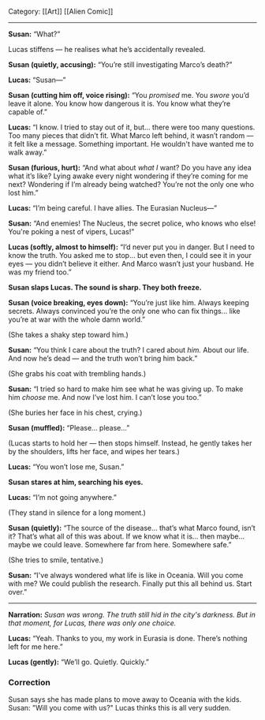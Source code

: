 Category: [[Art]] [[Alien Comic]]
___
**Susan:** “What?”

Lucas stiffens — he realises what he’s accidentally revealed.

**Susan (quietly, accusing):** “You’re still investigating Marco’s death?”

**Lucas:** “Susan—”

**Susan (cutting him off, voice rising):** “You _promised_ me. You _swore_ you’d leave it alone. You know how dangerous it is. You know what they’re capable of.”

**Lucas:** “I know. I tried to stay out of it, but... there were too many questions. Too many pieces that didn’t fit. What Marco left behind, it wasn’t random — it felt like a message. Something important. He wouldn't have wanted me to walk away.”

**Susan (furious, hurt):** “And what about _what I_ want? Do you have any idea what it’s like? Lying awake every night wondering if they’re coming for me next? Wondering if I’m already being watched? You’re not the only one who lost him.”

**Lucas:** “I’m being careful. I have allies. The Eurasian Nucleus—”

**Susan:** “And enemies! The Nucleus, the secret police, who knows who else! You're poking a nest of vipers, Lucas!”

**Lucas (softly, almost to himself):** “I’d never put you in danger. But I need to know the truth. You asked me to stop... but even then, I could see it in your eyes — you didn’t believe it either. And Marco wasn’t just your husband. He was my friend too.”

**Susan slaps Lucas. The sound is sharp. They both freeze.**

**Susan (voice breaking, eyes down):** “You’re just like him. Always keeping secrets. Always convinced you’re the only one who can fix things... like you’re at war with the whole damn world.”

(She takes a shaky step toward him.)

**Susan:** “You think I care about the truth? I cared about _him._ About our life. And now he’s dead — and the truth won’t bring him back.”

(She grabs his coat with trembling hands.)

**Susan:** “I tried so hard to make him see what he was giving up. To make him _choose_ me. And now I’ve lost him. I can’t lose you too.”

(She buries her face in his chest, crying.)

**Susan (muffled):** “Please... please...”

(Lucas starts to hold her — then stops himself. Instead, he gently takes her by the shoulders, lifts her face, and wipes her tears.)

**Lucas:** “You won’t lose me, Susan.”

**Susan stares at him, searching his eyes.**

**Lucas:** “I’m not going anywhere.”

(They stand in silence for a long moment.)

**Susan (quietly):** “The source of the disease… that’s what Marco found, isn’t it? That’s what all of this was about. If we know what it is... then maybe... maybe we could leave. Somewhere far from here. Somewhere safe.”

(She tries to smile, tentative.)

**Susan:** “I've always wondered what life is like in Oceania. Will you come with me? We could publish the research. Finally put this all behind us. Start over.”

---

**Narration:** _Susan was wrong. The truth still hid in the city's darkness. But in that moment, for Lucas, there was only one choice._

**Lucas:** “Yeah. Thanks to you, my work in Eurasia is done. There’s nothing left for me here.”

**Lucas (gently):** “We’ll go. Quietly. Quickly.”



### Correction
Susan says she has made plans to move away to Oceania with the kids. 
Susan: "Will you come with us?"
Lucas thinks this is all very sudden. 